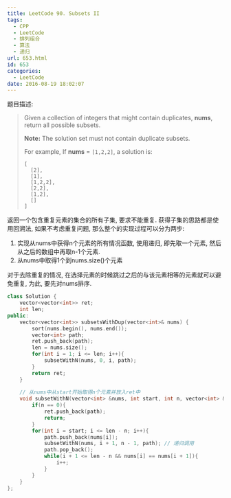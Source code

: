 ```yaml
---
title: LeetCode 90. Subsets II
tags:
  - CPP
  - LeetCode
  - 排列组合
  - 算法
  - 递归
url: 653.html
id: 653
categories:
  - LeetCode
date: 2016-08-19 18:02:07
---
```

题目描述:

> Given a collection of integers that might contain duplicates, **nums**, return all possible subsets.
>
> **Note:** The solution set must not contain duplicate subsets.
>
> For example,
> If **nums** = `[1,2,2]`, a solution is:
>
> ```
> [
>   [2],
>   [1],
>   [1,2,2],
>   [2,2],
>   [1,2],
>   []
> ]
> ```

返回一个包含重复元素的集合的所有子集, 要求不能重复. 获得子集的思路都是使用回溯法, 如果不考虑重复问题, 那么整个的实现过程可以分为两步:

1. 实现从nums中获得n个元素的所有情况函数, 使用递归, 即先取一个元素, 然后从之后的数组中再取n-1个元素.
2. 从nums中取得1个到nums.size()个元素

对于去除重复的情况, 在选择元素的时候跳过之后的与该元素相等的元素就可以避免重复, 为此, 要先对nums排序.

```cpp
class Solution {
    vector<vector<int>> ret;
    int len;
public:
    vector<vector<int>> subsetsWithDup(vector<int>& nums) {
        sort(nums.begin(), nums.end());
        vector<int> path;
        ret.push_back(path);
        len = nums.size();
        for(int i = 1; i <= len; i++){
            subsetWithN(nums, 0, i, path);
        }
        return ret;
    }
    
  	// 从nums中从start开始取得n个元素并放入ret中
    void subsetWithN(vector<int> &nums, int start, int n, vector<int> &path){
        if(n == 0){
            ret.push_back(path);
            return;
        }
        for(int i = start; i <= len - n; i++){
            path.push_back(nums[i]);
            subsetWithN(nums, i + 1, n - 1, path); // 递归调用
            path.pop_back();
            while(i + 1 <= len - n && nums[i] == nums[i + 1]){
                i++;
            }
        }
    }
};
```

